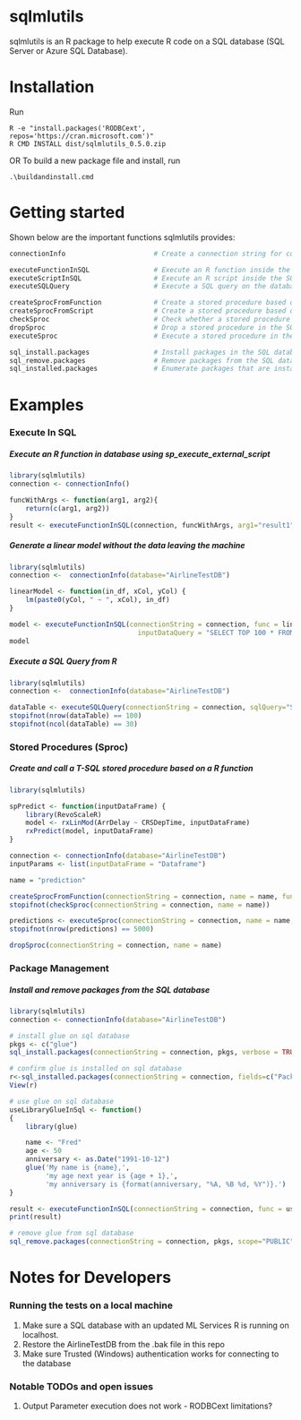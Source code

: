 # sqlmlutils

sqlmlutils is an R package to help execute R code on a SQL database (SQL Server or Azure SQL Database).

# Installation

Run 
```
R -e "install.packages('RODBCext', repos='https://cran.microsoft.com')"
R CMD INSTALL dist/sqlmlutils_0.5.0.zip
```
OR
To build a new package file and install, run
```
.\buildandinstall.cmd
```

# Getting started

Shown below are the important functions sqlmlutils provides:
```R
connectionInfo                      # Create a connection string for connecting to the SQL database

executeFunctionInSQL                # Execute an R function inside the SQL database
executeScriptInSQL                  # Execute an R script inside the SQL database
executeSQLQuery                     # Execute a SQL query on the database and return the resultant table

createSprocFromFunction             # Create a stored procedure based on a R function inside the SQL database
createSprocFromScript               # Create a stored procedure based on a R script inside the SQL database
checkSproc                          # Check whether a stored procedure exists in the SQL database
dropSproc                           # Drop a stored procedure in the SQL database
executeSproc                        # Execute a stored procedure in the SQL database

sql_install.packages                # Install packages in the SQL database
sql_remove.packages                 # Remove packages from the SQL database
sql_installed.packages              # Enumerate packages that are installed on the SQL database
```

# Examples

### Execute In SQL
##### Execute an R function in database using sp_execute_external_script

```R
library(sqlmlutils)
connection <- connectionInfo()

funcWithArgs <- function(arg1, arg2){
    return(c(arg1, arg2))
}
result <- executeFunctionInSQL(connection, funcWithArgs, arg1="result1", arg2="result2")
```

##### Generate a linear model without the data leaving the machine

```R
library(sqlmlutils)
connection <-  connectionInfo(database="AirlineTestDB")

linearModel <- function(in_df, xCol, yCol) {
    lm(paste0(yCol, " ~ ", xCol), in_df)
}

model <- executeFunctionInSQL(connectionString = connection, func = linearModel, xCol = "CRSDepTime", yCol = "ArrDelay", 
                                inputDataQuery = "SELECT TOP 100 * FROM airline5000")
model
```

##### Execute a SQL Query from R

```R
library(sqlmlutils)
connection <-  connectionInfo(database="AirlineTestDB")

dataTable <- executeSQLQuery(connectionString = connection, sqlQuery="SELECT TOP 100 * FROM airline5000")
stopifnot(nrow(dataTable) == 100)
stopifnot(ncol(dataTable) == 30)
```

### Stored Procedures (Sproc)
##### Create and call a T-SQL stored procedure based on a R function

```R
library(sqlmlutils)

spPredict <- function(inputDataFrame) {
    library(RevoScaleR)
    model <- rxLinMod(ArrDelay ~ CRSDepTime, inputDataFrame)
    rxPredict(model, inputDataFrame)
}

connection <- connectionInfo(database="AirlineTestDB")
inputParams <- list(inputDataFrame = "Dataframe")

name = "prediction"

createSprocFromFunction(connectionString = connection, name = name, func = spPredict, inputParams = inputParams)
stopifnot(checkSproc(connectionString = connection, name = name))

predictions <- executeSproc(connectionString = connection, name = name, inputDataFrame = "select ArrDelay, CRSDepTime, DayOfWeek from airline5000")
stopifnot(nrow(predictions) == 5000)

dropSproc(connectionString = connection, name = name)
```

### Package Management 
##### Install and remove packages from the SQL database

```R
library(sqlmlutils)
connection <- connectionInfo(database="AirlineTestDB")

# install glue on sql database
pkgs <- c("glue")
sql_install.packages(connectionString = connection, pkgs, verbose = TRUE, scope="PUBLIC")

# confirm glue is installed on sql database
r<-sql_installed.packages(connectionString = connection, fields=c("Package", "LibPath", "Attributes", "Scope"))
View(r)

# use glue on sql database
useLibraryGlueInSql <- function()
{
    library(glue)

    name <- "Fred"
    age <- 50
    anniversary <- as.Date("1991-10-12")
    glue('My name is {name},',
         'my age next year is {age + 1},',
         'my anniversary is {format(anniversary, "%A, %B %d, %Y")}.')
}

result <- executeFunctionInSQL(connectionString = connection, func = useLibraryGlueInSql)
print(result)

# remove glue from sql database
sql_remove.packages(connectionString = connection, pkgs, scope="PUBLIC")
```

# Notes for Developers

### Running the tests on a local machine

1. Make sure a SQL database with an updated ML Services R is running on localhost. 
2. Restore the AirlineTestDB from the .bak file in this repo 
3. Make sure Trusted (Windows) authentication works for connecting to the database
    
### Notable TODOs and open issues

1. Output Parameter execution does not work - RODBCext limitations?
